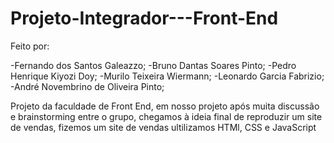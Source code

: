# Projeto-Integrador---Front-End

Feito por:

-Fernando dos Santos Galeazzo;
-Bruno Dantas Soares Pinto;
-Pedro Henrique Kiyozi Doy;
-Murilo Teixeira Wiermann;
-Leonardo Garcia Fabrizio;
-André Novembrino de Oliveira Pinto;

Projeto da faculdade de Front End, em nosso projeto após muita discussão e brainstorming entre o grupo, chegamos à ideia final de reproduzir um site de vendas, fizemos um site de vendas ultilizamos HTMl, CSS e JavaScript
